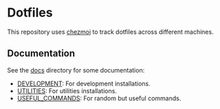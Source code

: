 # Dotfiles

This repository uses [chezmoi](https://www.chezmoi.io/) to track dotfiles across different machines.

## Documentation

See the [docs](./docs/) directory for some documentation:

- [DEVELOPMENT](./docs/DEVELOPMENT.md): For development installations.
- [UTILITIES](./docs/UTILITIES.md): For utilities installations.
- [USEFUL_COMMANDS](./docs/USEFUL_COMMANDS.md): For random but useful commands.
